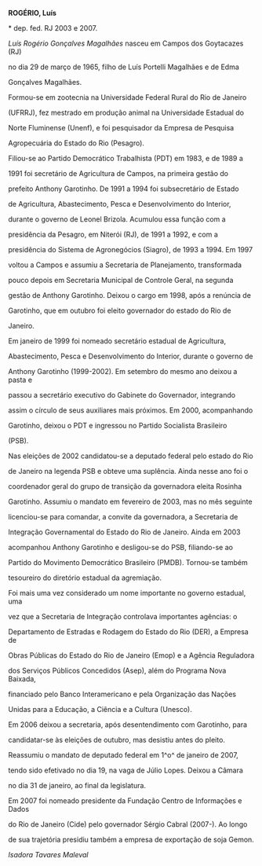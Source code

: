 **ROGÉRIO, Luís**



\* dep. fed. RJ 2003 e 2007.



*Luís Rogério Gonçalves Magalhães* nasceu em Campos dos Goytacazes (RJ)

no dia 29 de março de 1965, filho de Luís Portelli Magalhães e de Edma

Gonçalves Magalhães.



Formou-se em zootecnia na Universidade Federal Rural do Rio de Janeiro

(UFRRJ), fez mestrado em produção animal na Universidade Estadual do

Norte Fluminense (Unenf), e foi pesquisador da Empresa de Pesquisa

Agropecuária do Estado do Rio (Pesagro).



Filiou-se ao Partido Democrático Trabalhista (PDT) em 1983, e de 1989 a

1991 foi secretário de Agricultura de Campos, na primeira gestão do

prefeito Anthony Garotinho. De 1991 a 1994 foi subsecretário de Estado

de Agricultura, Abastecimento, Pesca e Desenvolvimento do Interior,

durante o governo de Leonel Brizola. Acumulou essa função com a

presidência da Pesagro, em Niterói (RJ), de 1991 a 1992, e com a

presidência do Sistema de Agronegócios (Siagro), de 1993 a 1994. Em 1997

voltou a Campos e assumiu a Secretaria de Planejamento, transformada

pouco depois em Secretaria Municipal de Controle Geral, na segunda

gestão de Anthony Garotinho. Deixou o cargo em 1998, após a renúncia de

Garotinho, que em outubro foi eleito governador do estado do Rio de

Janeiro.



Em janeiro de 1999 foi nomeado secretário estadual de Agricultura,

Abastecimento, Pesca e Desenvolvimento do Interior, durante o governo de

Anthony Garotinho (1999-2002). Em setembro do mesmo ano deixou a pasta e

passou a secretário executivo do Gabinete do Governador, integrando

assim o círculo de seus auxiliares mais próximos. Em 2000, acompanhando

Garotinho, deixou o PDT e ingressou no Partido Socialista Brasileiro

(PSB).



Nas eleições de 2002 candidatou-se a deputado federal pelo estado do Rio

de Janeiro na legenda PSB e obteve uma suplência. Ainda nesse ano foi o

coordenador geral do grupo de transição da governadora eleita Rosinha

Garotinho. Assumiu o mandato em fevereiro de 2003, mas no mês seguinte

licenciou-se para comandar, a convite da governadora, a Secretaria de

Integração Governamental do Estado do Rio de Janeiro. Ainda em 2003

acompanhou Anthony Garotinho e desligou-se do PSB, filiando-se ao

Partido do Movimento Democrático Brasileiro (PMDB). Tornou-se também

tesoureiro do diretório estadual da agremiação.



Foi mais uma vez considerado um nome importante no governo estadual, uma

vez que a Secretaria de Integração controlava importantes agências: o

Departamento de Estradas e Rodagem do Estado do Rio (DER), a Empresa de

Obras Públicas do Estado do Rio de Janeiro (Emop) e a Agência Reguladora

dos Serviços Públicos Concedidos (Asep), além do Programa Nova Baixada,

financiado pelo Banco Interamericano e pela Organização das Nações

Unidas para a Educação, a Ciência e a Cultura (Unesco).



Em 2006 deixou a secretaria, após desentendimento com Garotinho, para

candidatar-se às eleições de outubro, mas desistiu antes do pleito.

Reassumiu o mandato de deputado federal em 1^o^ de janeiro de 2007,

tendo sido efetivado no dia 19, na vaga de Júlio Lopes. Deixou a Câmara

no dia 31 de janeiro, ao final da legislatura.



Em 2007 foi nomeado presidente da Fundação Centro de Informações e Dados

do Rio de Janeiro (Cide) pelo governador Sérgio Cabral (2007-). Ao longo

de sua trajetória presidiu também a empresa de exportação de soja Gemon.



*Isadora Tavares Maleval*



